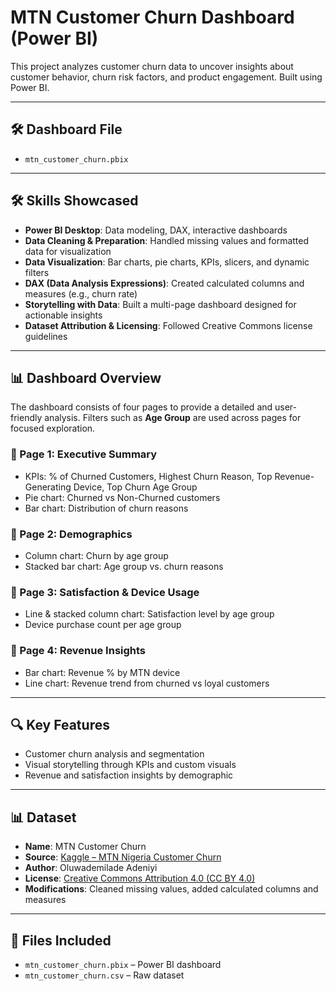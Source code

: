 # MTN Customer Churn Dashboard (Power BI)

This project analyzes customer churn data to uncover insights about customer behavior, churn risk factors, and product engagement. Built using Power BI.

---

## 🛠️ Dashboard File

- `mtn_customer_churn.pbix`

---

## 🛠️ Skills Showcased

- **Power BI Desktop**: Data modeling, DAX, interactive dashboards
- **Data Cleaning & Preparation**: Handled missing values and formatted data for visualization
- **Data Visualization**: Bar charts, pie charts, KPIs, slicers, and dynamic filters
- **DAX (Data Analysis Expressions)**: Created calculated columns and measures (e.g., churn rate)
- **Storytelling with Data**: Built a multi-page dashboard designed for actionable insights
- **Dataset Attribution & Licensing**: Followed Creative Commons license guidelines

---

## 📊 Dashboard Overview

The dashboard consists of four pages to provide a detailed and user-friendly analysis. Filters such as **Age Group** are used across pages for focused exploration.

### 📄 Page 1: Executive Summary
- KPIs: % of Churned Customers, Highest Churn Reason, Top Revenue-Generating Device, Top Churn Age Group
- Pie chart: Churned vs Non-Churned customers
- Bar chart: Distribution of churn reasons

### 📄 Page 2: Demographics
- Column chart: Churn by age group
- Stacked bar chart: Age group vs. churn reasons

### 📄 Page 3: Satisfaction & Device Usage
- Line & stacked column chart: Satisfaction level by age group
- Device purchase count per age group

### 📄 Page 4: Revenue Insights
- Bar chart: Revenue % by MTN device
- Line chart: Revenue trend from churned vs loyal customers

---

## 🔍 Key Features

- Customer churn analysis and segmentation
- Visual storytelling through KPIs and custom visuals
- Revenue and satisfaction insights by demographic

---

## 📊 Dataset

- **Name**: MTN Customer Churn  
- **Source**: [Kaggle – MTN Nigeria Customer Churn](https://www.kaggle.com/datasets/oluwademiladeadeniyi/mtn-nigeria-customer-churn)  
- **Author**: Oluwademilade Adeniyi  
- **License**: [Creative Commons Attribution 4.0 (CC BY 4.0)](https://creativecommons.org/licenses/by/4.0/)  
- **Modifications**: Cleaned missing values, added calculated columns and measures

---

## 📂 Files Included

- `mtn_customer_churn.pbix` – Power BI dashboard
- `mtn_customer_churn.csv` – Raw dataset



